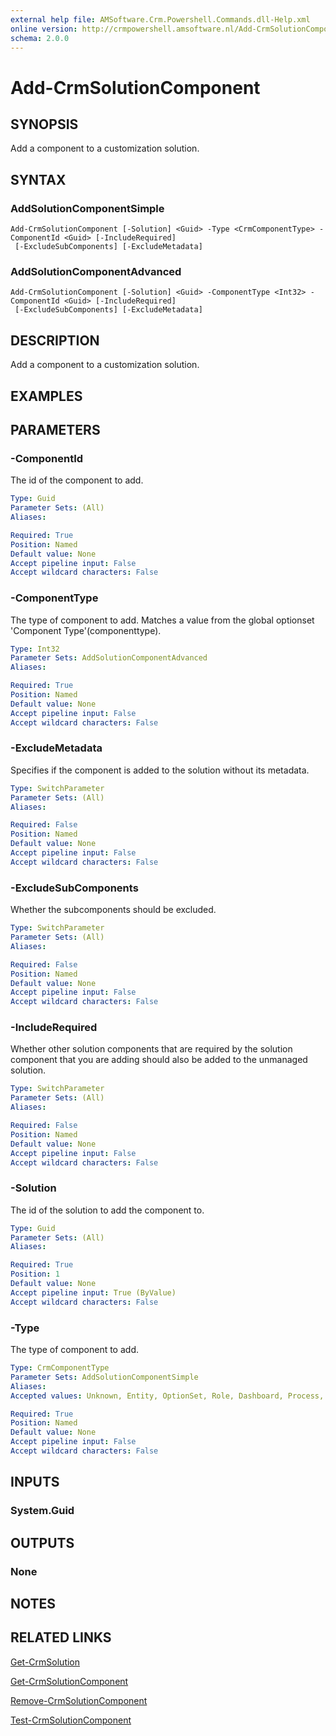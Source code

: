 ```yaml
---
external help file: AMSoftware.Crm.Powershell.Commands.dll-Help.xml
online version: http://crmpowershell.amsoftware.nl/Add-CrmSolutionComponent.html
schema: 2.0.0
---
```


# Add-CrmSolutionComponent

## SYNOPSIS
Add a component to a customization solution.

## SYNTAX

### AddSolutionComponentSimple
```
Add-CrmSolutionComponent [-Solution] <Guid> -Type <CrmComponentType> -ComponentId <Guid> [-IncludeRequired]
 [-ExcludeSubComponents] [-ExcludeMetadata]
```

### AddSolutionComponentAdvanced
```
Add-CrmSolutionComponent [-Solution] <Guid> -ComponentType <Int32> -ComponentId <Guid> [-IncludeRequired]
 [-ExcludeSubComponents] [-ExcludeMetadata]
```

## DESCRIPTION
Add a component to a customization solution.

## EXAMPLES


## PARAMETERS

### -ComponentId
The id of the component to add.

```yaml
Type: Guid
Parameter Sets: (All)
Aliases: 

Required: True
Position: Named
Default value: None
Accept pipeline input: False
Accept wildcard characters: False
```

### -ComponentType
The type of component to add. Matches a value from the global optionset 'Component Type'(componenttype).

```yaml
Type: Int32
Parameter Sets: AddSolutionComponentAdvanced
Aliases: 

Required: True
Position: Named
Default value: None
Accept pipeline input: False
Accept wildcard characters: False
```

### -ExcludeMetadata
Specifies if the component is added to the solution without its metadata.

```yaml
Type: SwitchParameter
Parameter Sets: (All)
Aliases: 

Required: False
Position: Named
Default value: None
Accept pipeline input: False
Accept wildcard characters: False
```

### -ExcludeSubComponents
Whether the subcomponents should be excluded.

```yaml
Type: SwitchParameter
Parameter Sets: (All)
Aliases: 

Required: False
Position: Named
Default value: None
Accept pipeline input: False
Accept wildcard characters: False
```

### -IncludeRequired
Whether other solution components that are required by the solution component that you are adding should also be added to the unmanaged solution.

```yaml
Type: SwitchParameter
Parameter Sets: (All)
Aliases: 

Required: False
Position: Named
Default value: None
Accept pipeline input: False
Accept wildcard characters: False
```

### -Solution
The id of the solution to add the component to.

```yaml
Type: Guid
Parameter Sets: (All)
Aliases: 

Required: True
Position: 1
Default value: None
Accept pipeline input: True (ByValue)
Accept wildcard characters: False
```

### -Type
The type of component to add.

```yaml
Type: CrmComponentType
Parameter Sets: AddSolutionComponentSimple
Aliases: 
Accepted values: Unknown, Entity, OptionSet, Role, Dashboard, Process, Report, EmailTemplate, ContractTemplate, ArticleTemplate, MailMergeTemplate, Ribbon, WebResource, SiteMap, ConnectionRole, FieldSecurityProfile, SdkAssembly, SdkMessageStep, ServiceEndpoint, RoutingRuleSet, SLA, ConvertRule

Required: True
Position: Named
Default value: None
Accept pipeline input: False
Accept wildcard characters: False
```

## INPUTS

### System.Guid


## OUTPUTS

### None

## NOTES

## RELATED LINKS

[Get-CrmSolution](Get-CrmSolution.md)

[Get-CrmSolutionComponent](Get-CrmSolutionComponent.md)

[Remove-CrmSolutionComponent](Remove-CrmSolutionComponent.md)

[Test-CrmSolutionComponent](Test-CrmSolutionComponent.md)
